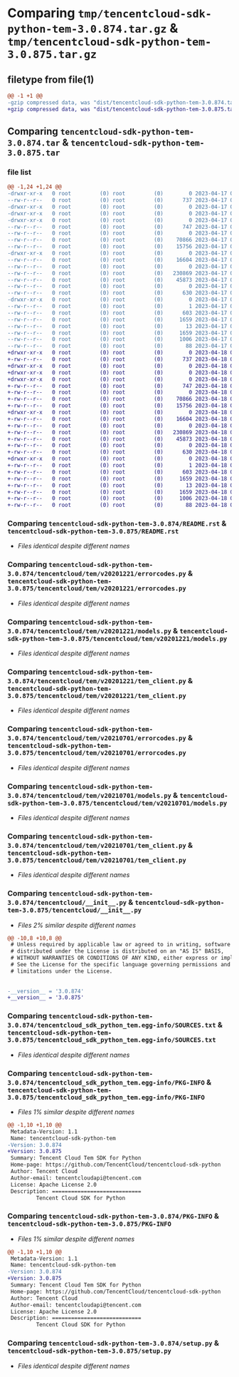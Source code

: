 # Comparing `tmp/tencentcloud-sdk-python-tem-3.0.874.tar.gz` & `tmp/tencentcloud-sdk-python-tem-3.0.875.tar.gz`

## filetype from file(1)

```diff
@@ -1 +1 @@
-gzip compressed data, was "dist/tencentcloud-sdk-python-tem-3.0.874.tar", last modified: Mon Apr 17 00:51:09 2023, max compression
+gzip compressed data, was "dist/tencentcloud-sdk-python-tem-3.0.875.tar", last modified: Tue Apr 18 00:58:29 2023, max compression
```

## Comparing `tencentcloud-sdk-python-tem-3.0.874.tar` & `tencentcloud-sdk-python-tem-3.0.875.tar`

### file list

```diff
@@ -1,24 +1,24 @@
-drwxr-xr-x   0 root         (0) root         (0)        0 2023-04-17 00:51:09.000000 tencentcloud-sdk-python-tem-3.0.874/
--rw-r--r--   0 root         (0) root         (0)      737 2023-04-17 00:51:09.000000 tencentcloud-sdk-python-tem-3.0.874/README.rst
-drwxr-xr-x   0 root         (0) root         (0)        0 2023-04-17 00:51:09.000000 tencentcloud-sdk-python-tem-3.0.874/tencentcloud/
-drwxr-xr-x   0 root         (0) root         (0)        0 2023-04-17 00:51:09.000000 tencentcloud-sdk-python-tem-3.0.874/tencentcloud/tem/
-drwxr-xr-x   0 root         (0) root         (0)        0 2023-04-17 00:51:09.000000 tencentcloud-sdk-python-tem-3.0.874/tencentcloud/tem/v20201221/
--rw-r--r--   0 root         (0) root         (0)      747 2023-04-17 00:51:09.000000 tencentcloud-sdk-python-tem-3.0.874/tencentcloud/tem/v20201221/errorcodes.py
--rw-r--r--   0 root         (0) root         (0)        0 2023-04-17 00:51:09.000000 tencentcloud-sdk-python-tem-3.0.874/tencentcloud/tem/v20201221/__init__.py
--rw-r--r--   0 root         (0) root         (0)    70866 2023-04-17 00:51:09.000000 tencentcloud-sdk-python-tem-3.0.874/tencentcloud/tem/v20201221/models.py
--rw-r--r--   0 root         (0) root         (0)    15756 2023-04-17 00:51:09.000000 tencentcloud-sdk-python-tem-3.0.874/tencentcloud/tem/v20201221/tem_client.py
-drwxr-xr-x   0 root         (0) root         (0)        0 2023-04-17 00:51:09.000000 tencentcloud-sdk-python-tem-3.0.874/tencentcloud/tem/v20210701/
--rw-r--r--   0 root         (0) root         (0)    16604 2023-04-17 00:51:09.000000 tencentcloud-sdk-python-tem-3.0.874/tencentcloud/tem/v20210701/errorcodes.py
--rw-r--r--   0 root         (0) root         (0)        0 2023-04-17 00:51:09.000000 tencentcloud-sdk-python-tem-3.0.874/tencentcloud/tem/v20210701/__init__.py
--rw-r--r--   0 root         (0) root         (0)   230869 2023-04-17 00:51:09.000000 tencentcloud-sdk-python-tem-3.0.874/tencentcloud/tem/v20210701/models.py
--rw-r--r--   0 root         (0) root         (0)    45873 2023-04-17 00:51:09.000000 tencentcloud-sdk-python-tem-3.0.874/tencentcloud/tem/v20210701/tem_client.py
--rw-r--r--   0 root         (0) root         (0)        0 2023-04-17 00:51:09.000000 tencentcloud-sdk-python-tem-3.0.874/tencentcloud/tem/__init__.py
--rw-r--r--   0 root         (0) root         (0)      630 2023-04-17 00:51:09.000000 tencentcloud-sdk-python-tem-3.0.874/tencentcloud/__init__.py
-drwxr-xr-x   0 root         (0) root         (0)        0 2023-04-17 00:51:09.000000 tencentcloud-sdk-python-tem-3.0.874/tencentcloud_sdk_python_tem.egg-info/
--rw-r--r--   0 root         (0) root         (0)        1 2023-04-17 00:51:09.000000 tencentcloud-sdk-python-tem-3.0.874/tencentcloud_sdk_python_tem.egg-info/dependency_links.txt
--rw-r--r--   0 root         (0) root         (0)      603 2023-04-17 00:51:09.000000 tencentcloud-sdk-python-tem-3.0.874/tencentcloud_sdk_python_tem.egg-info/SOURCES.txt
--rw-r--r--   0 root         (0) root         (0)     1659 2023-04-17 00:51:09.000000 tencentcloud-sdk-python-tem-3.0.874/tencentcloud_sdk_python_tem.egg-info/PKG-INFO
--rw-r--r--   0 root         (0) root         (0)       13 2023-04-17 00:51:09.000000 tencentcloud-sdk-python-tem-3.0.874/tencentcloud_sdk_python_tem.egg-info/top_level.txt
--rw-r--r--   0 root         (0) root         (0)     1659 2023-04-17 00:51:09.000000 tencentcloud-sdk-python-tem-3.0.874/PKG-INFO
--rw-r--r--   0 root         (0) root         (0)     1006 2023-04-17 00:51:09.000000 tencentcloud-sdk-python-tem-3.0.874/setup.py
--rw-r--r--   0 root         (0) root         (0)       88 2023-04-17 00:51:09.000000 tencentcloud-sdk-python-tem-3.0.874/setup.cfg
+drwxr-xr-x   0 root         (0) root         (0)        0 2023-04-18 00:58:29.000000 tencentcloud-sdk-python-tem-3.0.875/
+-rw-r--r--   0 root         (0) root         (0)      737 2023-04-18 00:58:29.000000 tencentcloud-sdk-python-tem-3.0.875/README.rst
+drwxr-xr-x   0 root         (0) root         (0)        0 2023-04-18 00:58:29.000000 tencentcloud-sdk-python-tem-3.0.875/tencentcloud/
+drwxr-xr-x   0 root         (0) root         (0)        0 2023-04-18 00:58:29.000000 tencentcloud-sdk-python-tem-3.0.875/tencentcloud/tem/
+drwxr-xr-x   0 root         (0) root         (0)        0 2023-04-18 00:58:29.000000 tencentcloud-sdk-python-tem-3.0.875/tencentcloud/tem/v20201221/
+-rw-r--r--   0 root         (0) root         (0)      747 2023-04-18 00:58:29.000000 tencentcloud-sdk-python-tem-3.0.875/tencentcloud/tem/v20201221/errorcodes.py
+-rw-r--r--   0 root         (0) root         (0)        0 2023-04-18 00:58:29.000000 tencentcloud-sdk-python-tem-3.0.875/tencentcloud/tem/v20201221/__init__.py
+-rw-r--r--   0 root         (0) root         (0)    70866 2023-04-18 00:58:29.000000 tencentcloud-sdk-python-tem-3.0.875/tencentcloud/tem/v20201221/models.py
+-rw-r--r--   0 root         (0) root         (0)    15756 2023-04-18 00:58:29.000000 tencentcloud-sdk-python-tem-3.0.875/tencentcloud/tem/v20201221/tem_client.py
+drwxr-xr-x   0 root         (0) root         (0)        0 2023-04-18 00:58:29.000000 tencentcloud-sdk-python-tem-3.0.875/tencentcloud/tem/v20210701/
+-rw-r--r--   0 root         (0) root         (0)    16604 2023-04-18 00:58:29.000000 tencentcloud-sdk-python-tem-3.0.875/tencentcloud/tem/v20210701/errorcodes.py
+-rw-r--r--   0 root         (0) root         (0)        0 2023-04-18 00:58:29.000000 tencentcloud-sdk-python-tem-3.0.875/tencentcloud/tem/v20210701/__init__.py
+-rw-r--r--   0 root         (0) root         (0)   230869 2023-04-18 00:58:29.000000 tencentcloud-sdk-python-tem-3.0.875/tencentcloud/tem/v20210701/models.py
+-rw-r--r--   0 root         (0) root         (0)    45873 2023-04-18 00:58:29.000000 tencentcloud-sdk-python-tem-3.0.875/tencentcloud/tem/v20210701/tem_client.py
+-rw-r--r--   0 root         (0) root         (0)        0 2023-04-18 00:58:29.000000 tencentcloud-sdk-python-tem-3.0.875/tencentcloud/tem/__init__.py
+-rw-r--r--   0 root         (0) root         (0)      630 2023-04-18 00:58:29.000000 tencentcloud-sdk-python-tem-3.0.875/tencentcloud/__init__.py
+drwxr-xr-x   0 root         (0) root         (0)        0 2023-04-18 00:58:29.000000 tencentcloud-sdk-python-tem-3.0.875/tencentcloud_sdk_python_tem.egg-info/
+-rw-r--r--   0 root         (0) root         (0)        1 2023-04-18 00:58:29.000000 tencentcloud-sdk-python-tem-3.0.875/tencentcloud_sdk_python_tem.egg-info/dependency_links.txt
+-rw-r--r--   0 root         (0) root         (0)      603 2023-04-18 00:58:29.000000 tencentcloud-sdk-python-tem-3.0.875/tencentcloud_sdk_python_tem.egg-info/SOURCES.txt
+-rw-r--r--   0 root         (0) root         (0)     1659 2023-04-18 00:58:29.000000 tencentcloud-sdk-python-tem-3.0.875/tencentcloud_sdk_python_tem.egg-info/PKG-INFO
+-rw-r--r--   0 root         (0) root         (0)       13 2023-04-18 00:58:29.000000 tencentcloud-sdk-python-tem-3.0.875/tencentcloud_sdk_python_tem.egg-info/top_level.txt
+-rw-r--r--   0 root         (0) root         (0)     1659 2023-04-18 00:58:29.000000 tencentcloud-sdk-python-tem-3.0.875/PKG-INFO
+-rw-r--r--   0 root         (0) root         (0)     1006 2023-04-18 00:58:29.000000 tencentcloud-sdk-python-tem-3.0.875/setup.py
+-rw-r--r--   0 root         (0) root         (0)       88 2023-04-18 00:58:29.000000 tencentcloud-sdk-python-tem-3.0.875/setup.cfg
```

### Comparing `tencentcloud-sdk-python-tem-3.0.874/README.rst` & `tencentcloud-sdk-python-tem-3.0.875/README.rst`

 * *Files identical despite different names*

### Comparing `tencentcloud-sdk-python-tem-3.0.874/tencentcloud/tem/v20201221/errorcodes.py` & `tencentcloud-sdk-python-tem-3.0.875/tencentcloud/tem/v20201221/errorcodes.py`

 * *Files identical despite different names*

### Comparing `tencentcloud-sdk-python-tem-3.0.874/tencentcloud/tem/v20201221/models.py` & `tencentcloud-sdk-python-tem-3.0.875/tencentcloud/tem/v20201221/models.py`

 * *Files identical despite different names*

### Comparing `tencentcloud-sdk-python-tem-3.0.874/tencentcloud/tem/v20201221/tem_client.py` & `tencentcloud-sdk-python-tem-3.0.875/tencentcloud/tem/v20201221/tem_client.py`

 * *Files identical despite different names*

### Comparing `tencentcloud-sdk-python-tem-3.0.874/tencentcloud/tem/v20210701/errorcodes.py` & `tencentcloud-sdk-python-tem-3.0.875/tencentcloud/tem/v20210701/errorcodes.py`

 * *Files identical despite different names*

### Comparing `tencentcloud-sdk-python-tem-3.0.874/tencentcloud/tem/v20210701/models.py` & `tencentcloud-sdk-python-tem-3.0.875/tencentcloud/tem/v20210701/models.py`

 * *Files identical despite different names*

### Comparing `tencentcloud-sdk-python-tem-3.0.874/tencentcloud/tem/v20210701/tem_client.py` & `tencentcloud-sdk-python-tem-3.0.875/tencentcloud/tem/v20210701/tem_client.py`

 * *Files identical despite different names*

### Comparing `tencentcloud-sdk-python-tem-3.0.874/tencentcloud/__init__.py` & `tencentcloud-sdk-python-tem-3.0.875/tencentcloud/__init__.py`

 * *Files 2% similar despite different names*

```diff
@@ -10,8 +10,8 @@
 # Unless required by applicable law or agreed to in writing, software
 # distributed under the License is distributed on an "AS IS" BASIS,
 # WITHOUT WARRANTIES OR CONDITIONS OF ANY KIND, either express or implied.
 # See the License for the specific language governing permissions and
 # limitations under the License.
 
 
-__version__ = '3.0.874'
+__version__ = '3.0.875'
```

### Comparing `tencentcloud-sdk-python-tem-3.0.874/tencentcloud_sdk_python_tem.egg-info/SOURCES.txt` & `tencentcloud-sdk-python-tem-3.0.875/tencentcloud_sdk_python_tem.egg-info/SOURCES.txt`

 * *Files identical despite different names*

### Comparing `tencentcloud-sdk-python-tem-3.0.874/tencentcloud_sdk_python_tem.egg-info/PKG-INFO` & `tencentcloud-sdk-python-tem-3.0.875/tencentcloud_sdk_python_tem.egg-info/PKG-INFO`

 * *Files 1% similar despite different names*

```diff
@@ -1,10 +1,10 @@
 Metadata-Version: 1.1
 Name: tencentcloud-sdk-python-tem
-Version: 3.0.874
+Version: 3.0.875
 Summary: Tencent Cloud Tem SDK for Python
 Home-page: https://github.com/TencentCloud/tencentcloud-sdk-python
 Author: Tencent Cloud
 Author-email: tencentcloudapi@tencent.com
 License: Apache License 2.0
 Description: ============================
         Tencent Cloud SDK for Python
```

### Comparing `tencentcloud-sdk-python-tem-3.0.874/PKG-INFO` & `tencentcloud-sdk-python-tem-3.0.875/PKG-INFO`

 * *Files 1% similar despite different names*

```diff
@@ -1,10 +1,10 @@
 Metadata-Version: 1.1
 Name: tencentcloud-sdk-python-tem
-Version: 3.0.874
+Version: 3.0.875
 Summary: Tencent Cloud Tem SDK for Python
 Home-page: https://github.com/TencentCloud/tencentcloud-sdk-python
 Author: Tencent Cloud
 Author-email: tencentcloudapi@tencent.com
 License: Apache License 2.0
 Description: ============================
         Tencent Cloud SDK for Python
```

### Comparing `tencentcloud-sdk-python-tem-3.0.874/setup.py` & `tencentcloud-sdk-python-tem-3.0.875/setup.py`

 * *Files identical despite different names*

